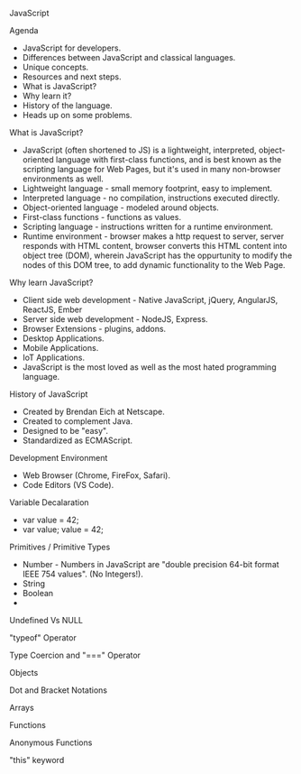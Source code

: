 JavaScript

Agenda
- JavaScript for developers.
- Differences between JavaScript and classical languages.
- Unique concepts.
- Resources and next steps.
- What is JavaScript?
- Why learn it?
- History of the language.
- Heads up on some problems.

What is JavaScript?
- JavaScript (often shortened to JS) is a lightweight, interpreted, object-oriented language with first-class functions, and is best known as the scripting language for Web Pages, but it's used in many non-browser environments as well.
- Lightweight language - small memory footprint, easy to implement.
- Interpreted language - no compilation, instructions executed directly.
- Object-oriented language - modeled around objects.
- First-class functions - functions as values.
- Scripting language - instructions written for a runtime environment.
- Runtime environment - browser makes a http request to server, server responds with HTML content, browser converts this HTML content into object tree (DOM), wherein JavaScript has the oppurtunity to modify the nodes of this DOM tree, to add dynamic functionality to the Web Page.

Why learn JavaScript?
- Client side web development - Native JavaScript, jQuery, AngularJS, ReactJS, Ember
- Server side web development - NodeJS, Express.
- Browser Extensions - plugins, addons.
- Desktop Applications.
- Mobile Applications.
- IoT Applications.
- JavaScript is the most loved as well as the most hated programming language.

History of JavaScript
- Created by Brendan Eich at Netscape.
- Created to complement Java.
- Designed to be "easy".
-  Standardized as ECMAScript.

Development Environment
- Web Browser (Chrome, FireFox, Safari).
- Code Editors (VS Code).

Variable Decalaration
- var value = 42;
- var value; value = 42;  

Primitives / Primitive Types
- Number - Numbers in JavaScript are "double precision 64-bit format IEEE 754 values". (No Integers!).
- String
- Boolean 
- 


Undefined Vs NULL


"typeof" Operator


Type Coercion and "===" Operator


Objects


Dot and Bracket Notations


Arrays


Functions


Anonymous Functions


"this" keyword